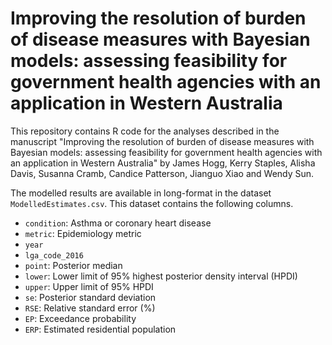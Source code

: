 # Improving the resolution of burden of disease measures with Bayesian models: assessing feasibility for government health agencies with an application in Western Australia

This repository contains R code for the analyses described in the manuscript "Improving the resolution of burden of disease measures with Bayesian models: assessing feasibility for government health agencies with an application in Western Australia" by James Hogg, Kerry Staples, Alisha Davis, Susanna Cramb, Candice Patterson, Jianguo Xiao and Wendy Sun. 

The modelled results are available in long-format in the dataset `ModelledEstimates.csv`. This dataset contains the following columns.

- `condition`: Asthma or coronary heart disease
- `metric`: Epidemiology metric
- `year`
- `lga_code_2016`
- `point`: Posterior median
- `lower`: Lower limit of 95% highest posterior density interval (HPDI)
- `upper`: Upper limit of 95% HPDI
- `se`: Posterior standard deviation
- `RSE`: Relative standard error (%)
- `EP`: Exceedance probability
- `ERP`: Estimated residential population 